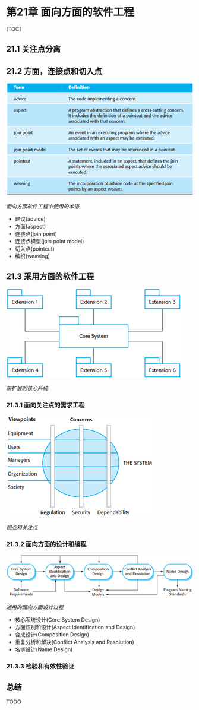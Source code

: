 # 第21章 面向方面的软件工程

[TOC]



## 21.1 关注点分离



## 21.2 方面，连接点和切入点

![21_4](res/21_4.png)

*面向方面软件工程中使用的术语*

- 建议(advice)
- 方面(aspect)
- 连接点(join point)
- 连接点模型(join point model)
- 切入点(pointcut)
- 编织(weaving)



## 21.3 采用方面的软件工程

![21_7](res/21_7.png)

*带扩展的核心系统*

### 21.3.1 面向关注点的需求工程

![21_8](res/21_8.png)

*视点和关注点*

### 21.3.2 面向方面的设计和编程

![21_13](res/21_13.png)

*通用的面向方面设计过程*

- 核心系统设计(Core System Design)
- 方面识别和设计(Aspect Identification and Design)
- 合成设计(Composition Design)
- 重复分析和解决(Conflict Analysis and Resolution)
- 名字设计(Name Design)

### 21.3.3 检验和有效性验证



## 总结

TODO